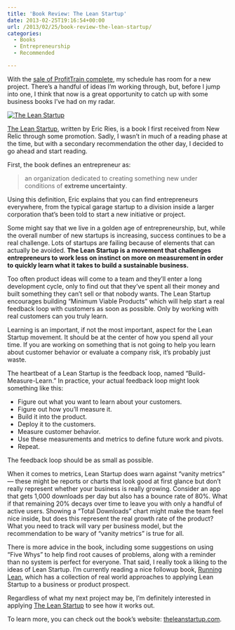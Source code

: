 ```yaml
---
title: 'Book Review: The Lean Startup'
date: 2013-02-25T19:16:54+00:00
url: /2013/02/25/book-review-the-lean-startup/
categories:
  - Books
  - Entrepreneurship
  - Recommended

---
```

With the [sale of ProfitTrain complete][1], my schedule has room for a new project. There&#8217;s a handful of ideas I&#8217;m working through, but, before I jump into one, I think that now is a great opportunity to catch up with some business books I&#8217;ve had on my radar.

[![The Lean Startup][2]][3]

[The Lean Startup][3], written by Eric Ries, is a book I first received from New Relic through some promotion. Sadly, I wasn&#8217;t in much of a reading phase at the time, but with a secondary recommendation the other day, I decided to go ahead and start reading.

First, the book defines an entrepreneur as:

> an organization dedicated to creating something new under conditions of **extreme uncertainty**.

Using this definition, Eric explains that you can find entrepreneurs everywhere, from the typical garage startup to a division inside a larger corporation that&#8217;s been told to start a new initiative or project.

Some might say that we live in a golden age of entrepreneurship, but, while the overall number of new startups is increasing, success continues to be a real challenge. Lots of startups are failing because of elements that can actually be avoided. **The Lean Startup is a movement that challenges entrepreneurs to work less on instinct on more on measurement in order to quickly learn what it takes to build a sustainable business.**

Too often product ideas will come to a team and they&#8217;ll enter a long development cycle, only to find out that they&#8217;ve spent all their money and built something they can&#8217;t sell or that nobody wants. The Lean Startup encourages building &#8220;Minimum Viable Products&#8221; which will help start a real feedback loop with customers as soon as possible. Only by working with real customers can you truly learn.

Learning is an important, if not the most important, aspect for the Lean Startup movement. It should be at the center of how you spend all your time. If you are working on something that is not going to help you learn about customer behavior or evaluate a company risk, it&#8217;s probably just waste.

The heartbeat of a Lean Startup is the feedback loop, named &#8220;Build-Measure-Learn.&#8221; In practice, your actual feedback loop might look something like this:

  * Figure out what you want to learn about your customers. 
  * Figure out how you&#8217;ll measure it.
  * Build it into the product.
  * Deploy it to the customers.
  * Measure customer behavior.
  * Use these measurements and metrics to define future work and pivots.
  * Repeat.

The feedback loop should be as small as possible.

When it comes to metrics, Lean Startup does warn against &#8220;vanity metrics&#8221; &#8212; these might be reports or charts that look good at first glance but don&#8217;t really represent whether your business is really growing. Consider an app that gets 1,000 downloads per day but also has a bounce rate of 80%. What if that remaining 20% decays over time to leave you with only a handful of active users. Showing a &#8220;Total Downloads&#8221; chart might make the team feel nice inside, but does this represent the real growth rate of the product? What you need to track will vary per business model, but the recommendation to be wary of &#8220;vanity metrics&#8221; is true for all.

There is more advice in the book, including some suggestions on using &#8220;Five Whys&#8221; to help find root causes of problems, along with a reminder than no system is perfect for everyone. That said, I really took a liking to the ideas of Lean Startup. I&#8217;m currently reading a nice followup book, [Running Lean][4], which has a collection of real world approaches to applying Lean Startup to a business or product prospect.

Regardless of what my next project may be, I&#8217;m definitely interested in applying [The Lean Startup][3] to see how it works out.

To learn more, you can check out the book&#8217;s website: [theleanstartup.com][5].

 [1]: http://blog.clickablebliss.com/2013/02/18/profittrain-acquired-by-razorant-software/
 [2]: http://mikezornek.com/media/images/theleanstartup_book_cover.png "The Lean Startup"
 [3]: http://www.amazon.com/gp/product/0307887898/ref=as_li_ss_tl?ie=UTF8&camp=1789&creative=390957&creativeASIN=0307887898&linkCode=as2&tag=mikezornekcom-20
 [4]: http://www.amazon.com/gp/product/1449305172/ref=as_li_ss_tl?ie=UTF8&camp=1789&creative=390957&creativeASIN=1449305172&linkCode=as2&tag=mikezornekcom-20
 [5]: http://theleanstartup.com